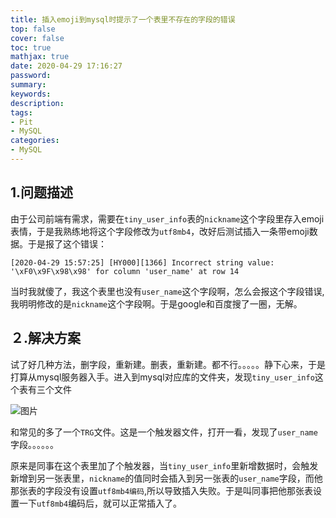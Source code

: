 ```yaml
---
title: 插入emoji到mysql时提示了一个表里不存在的字段的错误
top: false
cover: false
toc: true
mathjax: true
date: 2020-04-29 17:16:27
password:
summary:
keywords:
description:
tags:
- Pit
- MySQL
categories:
- MySQL
---
```


## 1.问题描述

由于公司前端有需求，需要在`tiny_user_info`表的`nickname`这个字段里存入emoji表情，于是我熟练地将这个字段修改为`utf8mb4`，改好后测试插入一条带emoji数据。于是报了这个错误：

```shell
[2020-04-29 15:57:25] [HY000][1366] Incorrect string value: '\xF0\x9F\x98\x98' for column 'user_name' at row 14
```

当时我就傻了，我这个表里也没有`user_name`这个字段啊，怎么会报这个字段错误,我明明修改的是`nickname`这个字段啊。于是google和百度搜了一圈，无解。

## ２.解决方案

试了好几种方法，删字段，重新建。删表，重新建。都不行。。。。。静下心来，于是打算从mysql服务器入手。进入到mysql对应库的文件夹，发现`tiny_user_info`这个表有三个文件

![图片](http://cdn.mjava.top/blog/20200429171012.png)

和常见的多了一个`TRG`文件。这是一个触发器文件，打开一看，发现了`user_name`字段。。。。。。



原来是同事在这个表里加了个触发器，当`tiny_user_info`里新增数据时，会触发新增到另一张表里，`nickname`的值同时会插入到另一张表的`user_name`字段，而他那张表的字段没有设置`utf8mb4编码`,所以导致插入失败。于是叫同事把他那张表设置一下`utf8mb4`编码后，就可以正常插入了。